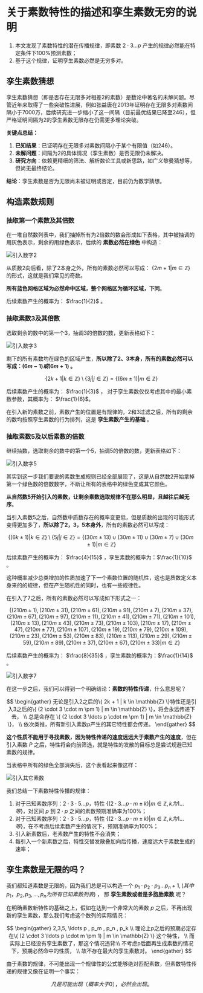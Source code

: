 # 关于素数特性的描述和孪生素数无穷的说明

1. 本文发现了素数特性的潜在传播规律，即素数 $2 \cdot 3 \ldots p$ 产生的规律必然能在特定条件下100%预测素数；
1. 基于这个规律，证明孪生素数必然是无穷多对。

## 孪生素数猜想

孪生素数猜想（即是否存在无限多对相差2的素数）是数论中著名的未解问题。尽管近年来取得了一些突破性进展，例如张益唐在2013年证明存在无限多对素数间隔小于7000万，后续研究进一步缩小了这一间隔（目前最优结果已降至246），但严格证明间隔为2的孪生素数无限存在仍需更多理论突破。

**关键点总结：**

1. **已知结果**：已证明存在无限多对素数间隔小于某个有限值（如246）。
2. **未解问题**：间隔为2的具体情况（孪生素数）是否无限仍未解决。
3. **研究方向**：依赖更精细的筛法、解析数论工具或新思路，如广义黎曼猜想等，但尚无最终结论。

**结论**：孪生素数是否为无限尚未被证明或否定，目前仍为数学猜想。

## 构造素数规则

### 抽取第一个素数及其倍数

在一堆自然数列表中，我们抽掉所有为2倍数的数会形成如下表格，其中被抽调的用灰色表示，剩余的用绿色表示，后续的 **素数必然在绿色** 中构造：

![引入数字2](src/02.png)

从质数2向后看，除了2本身之外，所有的素数必然可以写成： $\{2m + 1 | m \in \mathbb{Z} \}$ 的形式，这就是我们常见的奇数。

**所有蓝色网格区域为必然命中区域，整个网格区为循环区域，下同**。

后续素数产生的概率为： $\frac{1}{2}$ 。

### 抽取素数3及其倍数

选取剩余的数中的第一个3，抽调3的倍数的数，更新表格如下：

![引入数字3](src/03.png)

剩下的所有素数均在绿色的区域产生，**所以除了2、3本身，所有的素数必然可以写成：$(6m - 1) 或 (6m +1)$ 。**

$$
\{ 2k + 1 | k \in \mathbb{Z} \} \setminus \{ 3j | j \in \mathbb{Z} \}
 = \{ (6m \pm 1) | m \in \mathbb{Z} \}
$$

后续素数产生的概率为： $\frac{1}{3}$ ， 对于孪生素数仅仅考虑其中的最小素数参数，其概率为： $\frac{1}{6}$。

在引入新的素数之前，素数产生的位置是有规律的，2和3过滤之后，所有的剩余的数均按照孪生素数的行为排列，这是 **孪生素数产生的基础** 。


### 抽取素数5及以后素数的倍数

继续抽数，选取剩余的数中的第一个5，抽调5的倍数的数，更新表格如下：

![引入数字5](src/05.png)

其实到这一步我们要说的素数生成规则已经全部展现了，这是从自然数2开始拿掉第一个绿色数的倍数数字，不断让所有的表格中的绿色变成其它颜色。

**从自然数5开始引入的素数，让剩余素数选取规律不在那么明显，且越往后越无序**。

当引入素数5之后，自然数中质数存在的概率变更低，但是质数的出现的可能形式变得更加多了，**所以除了2，3，5本身外**，所有的素数必然可以写成：

$$
\{ (6k \pm 1) | k \in \mathbb{Z} \}  \setminus \{ 5j | j \in \mathbb{Z} \} = \{ (30m \pm 13) \cup (30m \pm 11) \cup (30m \pm 7) \cup (30m \pm 1) | m \in \mathbb{Z} \}
$$ 

后续素数产生的概率为： $\frac{4}{15}$ ，孪生素数的概率为：$\frac{1}{10}$ 。

这种概率减少总类增加的性质加速了下一个素数位置的随机性，这也是质数定义本身来的的规律，但在产生随机性的同时，也有一些规律性。

在引入了7之后，所有的素数必然可以写成如下形式之一：

$$
\{
    (210m \pm 1), (210m \pm 31), (210m \pm 61), (210m \pm 91),
    (210m \pm 7), (210m \pm 37), (210m \pm 67), (210m \pm 97), 
    (210m \pm 11), (210m \pm 41), (210m \pm 71), (210m \pm 101),
    (210m \pm 13), (210m \pm 43), (210m \pm 73), (210m \pm 103),
    (210m \pm 17), (210m \pm 47), (210m \pm 77), (210m \pm 107), 
    (210m \pm 19), (210m \pm 79), (210m \pm 109),
    (210m \pm 23), (210m \pm 53), (210m \pm 83), (210m \pm 113),
    (210m \pm 29), (210m \pm 59), (210m \pm 89),
    (210m \pm 37), (210m \pm 67),
    (210m \pm 33)
    | m \in \mathbb{Z} \}
$$

后续素数产生的概率为： $\frac{8}{35}$ ，孪生素数的概率为：$\frac{1}{14}$ 。

![引入数字7](src/07.png)

在这一步之后，我们可以得到一个明确结论：**素数的特性传递**，什么意思呢？

$$
    \begin{gather}
    无论是引入2之后的\{ 2k + 1 | k \in \mathbb{Z} \}特性还是引入3之后的\{ (2 \cdot 3 \cdot m \pm 1) | m \in \mathbb{Z} \}，将会永远传递下去， \\
    总是会存在 \{ (2 \cdot 3 \ldots p \cdot m \pm 1) | m \in \mathbb{Z} \}， \\
    依次类推，所有新引入素数p产生的其它特性都会传递。
    \end{gather}
$$

**这个性质不能用于寻找素数，因为特性传递的速度远远大于素数产生的速度**，但在引入素数 $P$ 之后，特性将会向前筛选，就是特性的发散的目标总是尝试规避已知素数的规律。

当表格中所有的绿色全部消失后，这个表看起来像这样：

![引入其它素数](src/7+.png)

我们总结一下素数特性传播的规律：

1. 对于已知素数序列：$2 \cdot 3 \cdot 5 \ldots p$，特性 $\{ (2 \cdot 3 \ldots p \cdot m \pm k) | m \in \mathbb{Z} , k 为 1 \ldots 等 \}$，对区间 $p$ 到 $2 \cdot p$ 之间的素数预期准确率为100%；
2. 对于已知素数序列：$2 \cdot 3 \cdot 5 \ldots p$，特性 $\{ (2 \cdot 3 \ldots p \cdot m \pm k) | m \in \mathbb{Z} , k 为 1 \ldots 等 \}$，在不考虑后续素数产生的情况下，预期准确率为100%；
3. 引入新素数后，老素数产生的特性不会消失；
4. 每引入一个新素数之后，特性交替发散叠加向后传播，速度远大于素数生成的速率；

## 孪生素数是无限的吗？

我们都知道素数是无限的，因为我们总是可以构造一个 $p_1 \cdot p_2 \cdot p_3 \ldots p_n + 1, (其中 p_1，p_2, p_3, \ldots , p_n 为所有已知素数列表)$ ， 那 **孪生素数或者是多胞胎素数** 呢？

在明确素数新特性的基础之上，假如在达到一个非常大的素数 $p$ 之后，不再出现新的孪生素数，那么我们考虑这个数列的实际情况：

$$
    \begin{gather}
    2,3,5, \ldots p , p_m , p_n , p_k \\
    理论上p之后的预期必定存在\{ (2 \cdot 3 \ldots p \cdot m \pm 1) | m \in \mathbb{Z} \} 这个特性， \\
    而实际上已经没有孪生素数了，那这个情况违背:\\
    不考虑p后面再生成素数的情况下，预期必然命中的性质， \\
    故不存在最大的孪生素数对。
    \end{gather}
$$

由于素数的规律，不可能出现一个规律性的公式能够绝对匹配素数，但素数特性传递的规律又像在证明一个事实：

$$
    凡是可能出现（概率大于0），必然会出现。
$$


